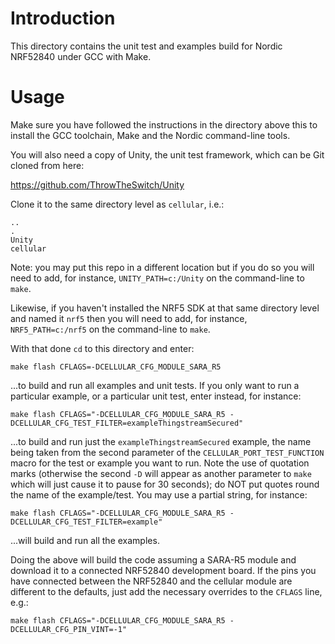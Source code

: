 # Introduction
This directory contains the unit test and examples build for Nordic NRF52840 under GCC with Make.

# Usage
Make sure you have followed the instructions in the directory above this to install the GCC toolchain, Make and the Nordic command-line tools.

You will also need a copy of Unity, the unit test framework, which can be Git cloned from here:

https://github.com/ThrowTheSwitch/Unity

Clone it to the same directory level as `cellular`, i.e.:

```
..
.
Unity
cellular
```

Note: you may put this repo in a different location but if you do so you will need to add, for instance, `UNITY_PATH=c:/Unity` on the command-line to `make`.

Likewise, if you haven't installed the NRF5 SDK at that same directory level and named it `nrf5` then you will need to add, for instance, `NRF5_PATH=c:/nrf5` on the command-line to `make`.

With that done `cd` to this directory and enter:

`make flash CFLAGS=-DCELLULAR_CFG_MODULE_SARA_R5`

...to build and run all examples and unit tests. If you only want to run a particular example, or a particular unit test, enter instead, for instance:

`make flash CFLAGS="-DCELLULAR_CFG_MODULE_SARA_R5 -DCELLULAR_CFG_TEST_FILTER=exampleThingstreamSecured"`

...to build and run just the `exampleThingstreamSecured` example, the name being taken from the second parameter of the `CELLULAR_PORT_TEST_FUNCTION` macro for the test or example you want to run.  Note the use of quotation marks (otherwise the second `-D` will appear as another parameter to `make` which will just cause it to pause for 30 seconds); do NOT put quotes round the name of the example/test.  You may use a partial string, for instance:

`make flash CFLAGS="-DCELLULAR_CFG_MODULE_SARA_R5 -DCELLULAR_CFG_TEST_FILTER=example"`

...will build and run all the examples.

Doing the above will build the code assuming a SARA-R5 module and download it to a connected NRF52840 development board.  If the pins you have connected between the NRF52840 and the cellular module are different to the defaults, just add the necessary overrides to the `CFLAGS` line, e.g.:

`make flash CFLAGS="-DCELLULAR_CFG_MODULE_SARA_R5 -DCELLULAR_CFG_PIN_VINT=-1"`
